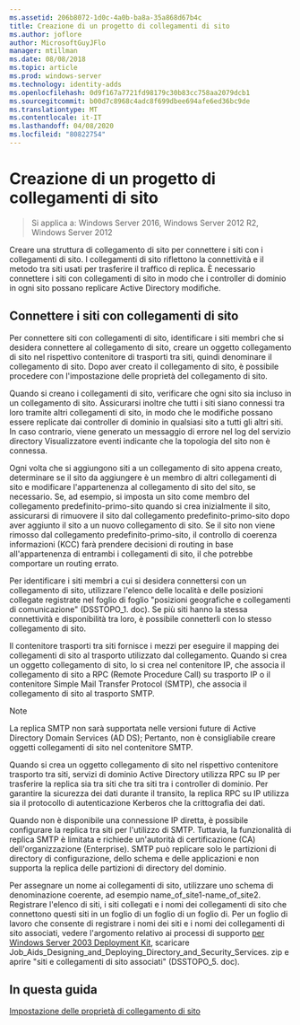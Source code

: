 ```yaml
---
ms.assetid: 206b8072-1d0c-4a0b-ba8a-35a868d67b4c
title: Creazione di un progetto di collegamenti di sito
ms.author: joflore
author: MicrosoftGuyJFlo
manager: mtillman
ms.date: 08/08/2018
ms.topic: article
ms.prod: windows-server
ms.technology: identity-adds
ms.openlocfilehash: 0d9f167a7721fd98179c30b83cc758aa2079dcb1
ms.sourcegitcommit: b00d7c8968c4adc8f699dbee694afe6ed36bc9de
ms.translationtype: MT
ms.contentlocale: it-IT
ms.lasthandoff: 04/08/2020
ms.locfileid: "80822754"
---
```

# <a name="creating-a-site-link-design"></a>Creazione di un progetto di collegamenti di sito

>Si applica a: Windows Server 2016, Windows Server 2012 R2, Windows Server 2012

Creare una struttura di collegamento di sito per connettere i siti con i collegamenti di sito. I collegamenti di sito riflettono la connettività e il metodo tra siti usati per trasferire il traffico di replica. È necessario connettere i siti con collegamenti di sito in modo che i controller di dominio in ogni sito possano replicare Active Directory modifiche.  
  
## <a name="connecting-sites-with-site-links"></a>Connettere i siti con collegamenti di sito

Per connettere siti con collegamenti di sito, identificare i siti membri che si desidera connettere al collegamento di sito, creare un oggetto collegamento di sito nel rispettivo contenitore di trasporti tra siti, quindi denominare il collegamento di sito. Dopo aver creato il collegamento di sito, è possibile procedere con l'impostazione delle proprietà del collegamento di sito.  
  
Quando si creano i collegamenti di sito, verificare che ogni sito sia incluso in un collegamento di sito. Assicurarsi inoltre che tutti i siti siano connessi tra loro tramite altri collegamenti di sito, in modo che le modifiche possano essere replicate dai controller di dominio in qualsiasi sito a tutti gli altri siti. In caso contrario, viene generato un messaggio di errore nel log del servizio directory Visualizzatore eventi indicante che la topologia del sito non è connessa.  
  
Ogni volta che si aggiungono siti a un collegamento di sito appena creato, determinare se il sito da aggiungere è un membro di altri collegamenti di sito e modificare l'appartenenza al collegamento di sito del sito, se necessario. Se, ad esempio, si imposta un sito come membro del collegamento predefinito-primo-sito quando si crea inizialmente il sito, assicurarsi di rimuovere il sito dal collegamento predefinito-primo-sito dopo aver aggiunto il sito a un nuovo collegamento di sito. Se il sito non viene rimosso dal collegamento predefinito-primo-sito, il controllo di coerenza informazioni (KCC) farà prendere decisioni di routing in base all'appartenenza di entrambi i collegamenti di sito, il che potrebbe comportare un routing errato.  
  
Per identificare i siti membri a cui si desidera connettersi con un collegamento di sito, utilizzare l'elenco delle località e delle posizioni collegate registrate nel foglio di foglio "posizioni geografiche e collegamenti di comunicazione" (DSSTOPO_1. doc). Se più siti hanno la stessa connettività e disponibilità tra loro, è possibile connetterli con lo stesso collegamento di sito.  
  
Il contenitore trasporti tra siti fornisce i mezzi per eseguire il mapping dei collegamenti di sito al trasporto utilizzato dal collegamento. Quando si crea un oggetto collegamento di sito, lo si crea nel contenitore IP, che associa il collegamento di sito a RPC (Remote Procedure Call) su trasporto IP o il contenitore Simple Mail Transfer Protocol (SMTP), che associa il collegamento di sito al trasporto SMTP.  
  
> [!NOTE]  
> La replica SMTP non sarà supportata nelle versioni future di Active Directory Domain Services (AD DS); Pertanto, non è consigliabile creare oggetti collegamenti di sito nel contenitore SMTP.  
  
Quando si crea un oggetto collegamento di sito nel rispettivo contenitore trasporto tra siti, servizi di dominio Active Directory utilizza RPC su IP per trasferire la replica sia tra siti che tra siti tra i controller di dominio. Per garantire la sicurezza dei dati durante il transito, la replica RPC su IP utilizza sia il protocollo di autenticazione Kerberos che la crittografia dei dati.  
  
Quando non è disponibile una connessione IP diretta, è possibile configurare la replica tra siti per l'utilizzo di SMTP. Tuttavia, la funzionalità di replica SMTP è limitata e richiede un'autorità di certificazione (CA) dell'organizzazione (Enterprise). SMTP può replicare solo le partizioni di directory di configurazione, dello schema e delle applicazioni e non supporta la replica delle partizioni di directory del dominio.  
  
Per assegnare un nome ai collegamenti di sito, utilizzare uno schema di denominazione coerente, ad esempio name_of_site1-name_of_site2. Registrare l'elenco di siti, i siti collegati e i nomi dei collegamenti di sito che connettono questi siti in un foglio di un foglio di un foglio di. Per un foglio di lavoro che consente di registrare i nomi dei siti e i nomi dei collegamenti di sito associati, vedere l'argomento relativo ai processi di supporto [per Windows Server 2003 Deployment Kit](https://go.microsoft.com/fwlink/?LinkID=102558), scaricare Job_Aids_Designing_and_Deploying_Directory_and_Security_Services. zip e aprire "siti e collegamenti di sito associati" (DSSTOPO_5. doc).  
  
## <a name="in-this-guide"></a>In questa guida

[Impostazione delle proprietà di collegamento di sito](Setting-Site-Link-Properties.md)  
